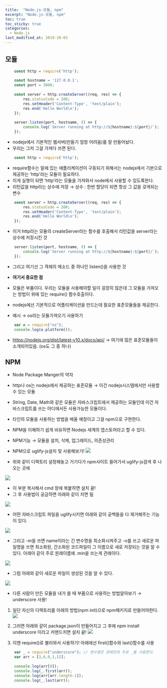```yaml
---
title:  "Node.js-모듈, npm"
excerpt: "Node.js-모듈, npm"
toc: true
toc_sticky: true  
categories:
  - Node.js
last_modified_at: 2019-10-03
---
```


## **모듈**
```javascript
    const http = require('http');
    
    const hostname = '127.0.0.1';
    const port = 3000;
    
    const server = http.createServer((req, res) => {
        res.statusCode = 200;
        res.setHeader('Content-Type', 'text/plain');
        res.end('Hello World\n');
    });
    
    server.listen(port, hostname, () => {
        console.log(`Server running at http://${hostname}:${port}/`);
    });
```
- nodejs에서 기본적인 웹서버(만들기 엄청 어려움)를 잘 만들어놨다.
- 우리는 그저 그걸 가져다 쓰면 된다.

```javascript
    const http = require('http');
```    

-  require함수는 밑에 있는 애플리케이션이 구동되기 위해서는 nodejs에서 기본으로 제공하는 ‘http’라는 모듈이 필요하다.
- 이게 실행이 되면 ‘http’라는 모듈을 가져와서 node에서 사용할 수 있도록한다.
- 리턴값을 http라는 상수에 저장 → 상수 : 한번 할당이 되면 항상 그 값을 갖게되는 변수

```javascript
    const server = http.createServer((req, res) => {
        res.statusCode = 200;
        res.setHeader('Content-Type', 'text/plain');
        res.end('Hello World\n');
    });
```
    
- 이거 http라는 모듈의 createServer라는 함수를 호출해서 리턴값을 server라는 상수에 저장시킨 것

```javascript
    server.listen(port, hostname, () => {
        console.log(`Server running at http://${hostname}:${port}/`);
    });
```  

- 그리고 여기선 그 객체의 메소드 중 하나인 listen()을 사용한 것


- **여기서 중요한 점** 
- 모듈은 부품이다. 우리는 모듈을 사용해야할 일이 굉장히 많은데 그 모듈을 가져오는 방법이 위에 있는 require() 함수호출이다.
- nodejs에선 기본적으로 어플리케이션을 만드는데 필요한 표준모듈들을 제공한다.
- 예시 → os라는 모듈가져오기 사용하기
```javascript
    var o = require("os");
    console.log(o.platform());
```
- https://nodejs.org/dist/latest-v10.x/docs/api/   → 여기에 많은 표준모듈들이 소개되어있음. (os도 그 중 하나)  

## **NPM**
- Node Package Manger의 약자
- http나 os는 nodejs에서 제공하는 표준모듈 → 이건 nodejs시스템에서만 사용할 수 있는 모듈
- String, Date, Math와 같은 모듈은 자바스크립트에서 제공하는 모듈인데 이건 자바스크립트를 쓰는 어디에서든 사용가능한 모듈이다.
- 타인의 모듈을 사용하는 방법을 배울 예정이고 그걸 npm으로 구현한다.
- NPM을 이해하기 쉽게 비유하면 Nodejs 세계의 앱스토어라고 할 수 있다.
- NPM기능 → 모듈을 설치, 삭제, 업그레이드, 의존성관리 
- NPM으로 uglify-js설치 및 사용해보기!
![](https://d2mxuefqeaa7sj.cloudfront.net/s_4C51A9F0589121765DEF1C67338EBE8CBB395C9BB6B6F0FB76AD1B4252E9C5C7_1549779754883_.PNG)


- 위와 같이 디렉토리 설정해놓고 거기다가 npm사이트 들어가서 uglify-js검색 후 나오는 곳에 

![](https://d2mxuefqeaa7sj.cloudfront.net/s_4C51A9F0589121765DEF1C67338EBE8CBB395C9BB6B6F0FB76AD1B4252E9C5C7_1549779838397_.PNG)


- 이 부분 복사해서 cmd 창에 복붙하면 설치 끝!
- 그 후 사용법이 궁금하면 아래와 같이 치면 됨

![](https://d2mxuefqeaa7sj.cloudfront.net/s_4C51A9F0589121765DEF1C67338EBE8CBB395C9BB6B6F0FB76AD1B4252E9C5C7_1549779898752_image.png)


- 어떤 자바스크립트 파일을 uglify시키면 아래와 같이 공백들을 다 제거해주는 기능이 있다.

![](https://d2mxuefqeaa7sj.cloudfront.net/s_4C51A9F0589121765DEF1C67338EBE8CBB395C9BB6B6F0FB76AD1B4252E9C5C7_1549779975072_.PNG)


- 그리고 -m을 쓰면 name이라는 긴 변수명을 최소화시켜주고 -o를 쓰고 새로운 파일명을 쓰면 최소화된, 간소화된 코드파일이 그 이름으로 새로 저장되는 것을 알 수 있다. 아래아 같이 주로 원래이름에 .min을 쓰는게 관례이다.

![](https://d2mxuefqeaa7sj.cloudfront.net/s_4C51A9F0589121765DEF1C67338EBE8CBB395C9BB6B6F0FB76AD1B4252E9C5C7_1549780248698_.PNG)


- 그럼 아래와 같이 새로운 파일이 생성된 것을 알 수 있다.

![](https://d2mxuefqeaa7sj.cloudfront.net/s_4C51A9F0589121765DEF1C67338EBE8CBB395C9BB6B6F0FB76AD1B4252E9C5C7_1549780301916_.PNG)

- 다른 사람이 만든 모듈을 내가 쓸 때 부품으로 사용하는 방법알아보기 → underscore 사용!
1. 일단 자신의 디렉토리를 아래의 방법(npm init)으로 npm패키지로 만들어야한다.
![](https://d2mxuefqeaa7sj.cloudfront.net/s_4C51A9F0589121765DEF1C67338EBE8CBB395C9BB6B6F0FB76AD1B4252E9C5C7_1549782064014_image.png)

2. 그러면 아래와 같이 package.json이 만들어지고 그 후에 npm install underscore 이라고 커맨드치면 설치 끝!
![](https://d2mxuefqeaa7sj.cloudfront.net/s_4C51A9F0589121765DEF1C67338EBE8CBB395C9BB6B6F0FB76AD1B4252E9C5C7_1549782184086_.PNG)

3. 이젠 require()로 불러와서 사용하기! 아래에선 first()함수와 last()함수를 사용
```javascript
    var _ = require("underscore"); // 변수명은 관레인데 주로 _를 사용한다.
    var arr = [3,6,9,1,12];
    
    console.log(arr[0]);
    console.log(_.first(arr));
    console.log(arr[arr.length-1]);
    console.log(_.last(arr));
```  
